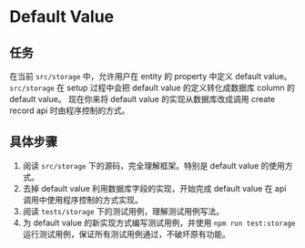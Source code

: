 # Default Value

## 任务
在当前 `src/storage` 中，允许用户在 entity 的 property 中定义 default value。
`src/storage` 在 setup 过程中会把 default value 的定义转化成数据库 column 的 default value。
现在你来将 default value 的实现从数据库改成调用 create record api 时由程序控制的方式。

## 具体步骤
1. 阅读 `src/storage` 下的源码，完全理解框架。特别是 default value 的使用方式。
2. 去掉 default value 利用数据库字段的实现，开始完成 default value 在 api 调用中使用程序控制的方式实现。
3. 阅读 `tests/storage` 下的测试用例，理解测试用例写法。
4. 为 default value 的新实现方式编写测试用例，并使用 `npm run test:storage` 运行测试用例，保证所有测试用例通过，不破坏原有功能。

